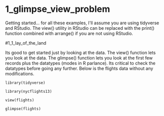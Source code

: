 # 1_glimpse_view_problem

Getting started... for all these examples, I'll assume you are using tidyverse and RStudio. The view() utility in RStudio can be replaced with the print() function combined with arrange() if you are not using RStudio.

#1_1_lay_of_the_land

Its good to get started just by looking at the data. The view() function lets you look at the data. The glimpse() function lets you look at the first few records plus the datatypes (modes in R parlance). Its critical to check the datatypes before going any further. Below is the flights data without any modifications.

    library(tidyverse)
    
    library(nycflights13)
    
    view(flights)
    
    glimpse(flights)
    
